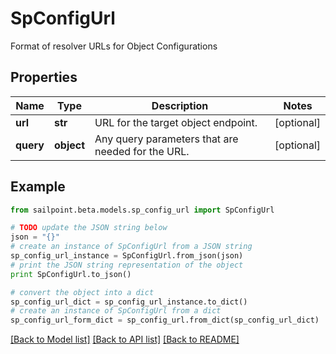 # SpConfigUrl

Format of resolver URLs for Object Configurations

## Properties

Name | Type | Description | Notes
------------ | ------------- | ------------- | -------------
**url** | **str** | URL for the target object endpoint. | [optional] 
**query** | **object** | Any query parameters that are needed for the URL. | [optional] 

## Example

```python
from sailpoint.beta.models.sp_config_url import SpConfigUrl

# TODO update the JSON string below
json = "{}"
# create an instance of SpConfigUrl from a JSON string
sp_config_url_instance = SpConfigUrl.from_json(json)
# print the JSON string representation of the object
print SpConfigUrl.to_json()

# convert the object into a dict
sp_config_url_dict = sp_config_url_instance.to_dict()
# create an instance of SpConfigUrl from a dict
sp_config_url_form_dict = sp_config_url.from_dict(sp_config_url_dict)
```
[[Back to Model list]](../README.md#documentation-for-models) [[Back to API list]](../README.md#documentation-for-api-endpoints) [[Back to README]](../README.md)



